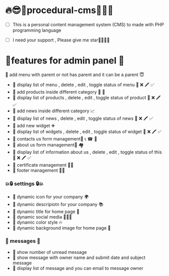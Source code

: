 # 🔥:sunglasses:🚀procedural-cms🚀:sunglasses:🔥
 - [ ] This is a personal content management system (CMS) to made with PHP programming language 
 - [ ] I need your support , Please give me star🙏💖💖💖


# 📝features for admin panel 📝
 📌 add menu with parent or not has parent and it can be a parent 😇
- 📌 display list of menu , delete , edit , toggle status of menu 📜 ❌ 🖍 ✅
- 📌 add products inside different category 🚚 🍱
- 📌 display list of products , delete , edit , toggle status of product 📜 ❌ 🖍 ✅
- 📌 add news inside different category 📈
- 📌 display list of news , delete , edit , toggle status of news 📜 ❌ 🖍 ✅
- 📌 add new widget ➕
- 📌 display list of widgets , delete , edit , toggle status of widget 📜 ❌ 🖍 ✅
- 📌 contacts us form management👥 📞 ☎ 📲
- 📌 about us form management🧮 🏘
- 📌 display list of information about us , delete , edit , toggle status of this 📜 ❌ 🖍 ✅
- 📌 certificate management 🧾🎈
- 📌 footer management 👣😆

### 💥🔒️ settings 🔒️💥
- 📌 dynamic icon for your company :earth_africa:
- 📌 dynamic descripiotn for your company :books:
- 📌 dynamic title for home page :bookmark_tabs:
- 📌 dynamic social media 📸✨🎉
- 📌 dynamic color style 🔥
- 📌 dynamic background image for home page 📸

### 📲 messages 📲
- 📌 show number of unread message
- 📌 show message with owner name and submit date and subject message
- 📌 display list of message and you can email to message owner


